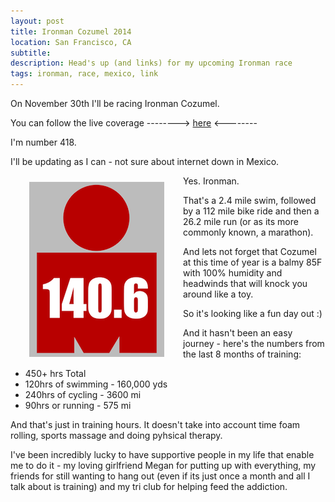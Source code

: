 ```yaml
---
layout: post
title: Ironman Cozumel 2014
location: San Francisco, CA
subtitle:
description: Head's up (and links) for my upcoming Ironman race
tags: ironman, race, mexico, link
---
```

On November 30th I'll be racing Ironman Cozumel.

You can follow the live coverage --------> [here](http://www.ironman.com/triathlon/coverage/live.aspx#axzz3JHpmhanF) <--------

I'm number 418.

I'll be updating as I can - not sure about internet down in Mexico.

<img src="/images/posts/Ironman_Logo_140.3_sticker.png" align="left" alt="ironman-logo" width="216" height="280" Hspace="30" Vspace="10">

Yes. Ironman.

That's a 2.4 mile swim, followed by a 112 mile bike ride and then a 26.2 mile run (or as its more commonly known, a marathon).

And lets not forget that Cozumel at this time of year is a balmy 85F with 100% humidity and headwinds that will knock you around like a toy.

So it's looking like a fun day out :)

And it hasn't been an easy journey - here's the numbers from the last 8 months of training:
 
 * 450+ hrs Total
 * 120hrs of swimming - 160,000 yds
 * 240hrs of cycling - 3600 mi
 * 90hrs or running - 575 mi

And that's just in training hours. It doesn't take into account time foam rolling, sports massage and doing pyhsical therapy.

I've been incredibly lucky to have supportive people in my life that enable me to do it - my loving girlfriend Megan for putting up with everything, my friends for still wanting to hang out (even if its just once a month and all I talk about is training) and my tri club for helping feed the addiction.
